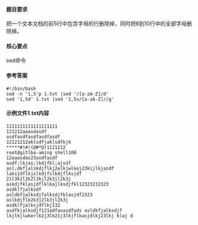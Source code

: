 #### 题目要求
把一个文本文档的前5行中包含字母的行删除掉，同时把6到10行中的全部字母删除掉。

#### 核心要点
sed命令

#### 参考答案
```
#!/bin/bash
sed -n '1,5'p 1.txt |sed '/[a-zA-Z]/d'
sed '1,5d' 1.txt |sed '1,5s/[a-zA-Z]//g'

```

#### 示例文件1.txt内容
```
1111111111111111111
121212aaasdasdf
asdfasdfasdfasdfasdf
12121212aklsdfjaklsdfkjk
*****#)#((@#*@)1121212
root@gitlba-aming shell100
12aaasdas23asdfasdf
asdf;lkjas;lkdjfkl;ajsdf
asl;dkfjalskdjflkj2elkjwlkej23kijlkjasdf
laksjdflkjslkdjfslkdjflksjdf
21l3k2l3k2l3kjl2k3jl2k3j
askdjfklasjdflklkajlksdjfkl12323232323
asdklfjalksdf
asldkfjalksdjfalksdjfklasjdf2323
aslkdjflk2k3j2lk3jl2k3j
asdklfjalksjdflkj132
asdfkjalksdjf121adfavasdfads asldkfjalksdjf
lkjlkjlwkerlk2j3lk21j3lkjflkasjdlkj23lkj klaj d
```